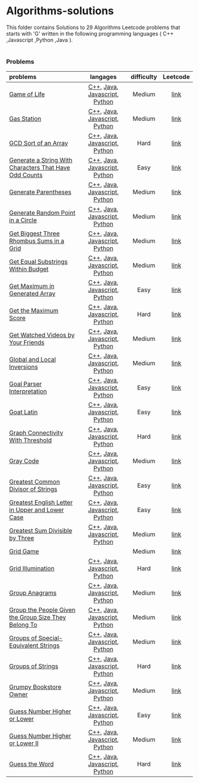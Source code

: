 # Algorithms-solutions
This folder contains Solutions to 29 Algorithms Leetcode problems that starts with 'G' written in the following programming languages ( C++ ,Javascript ,Python ,Java ).<br><br>
### Problems ###
|problems|langages|difficulty|Leetcode|
|:-------|:------:|:--------:|:------:|
|[Game of Life](./Game%20of%20Life)|[C++](./scripts/algorithms/G/Game%20of%20Life/Game%20of%20Life.cpp), [Java](./scripts/algorithms/G/Game%20of%20Life/Game%20of%20Life.java), [Javascript](./scripts/algorithms/G/Game%20of%20Life/Game%20of%20Life.js), [Python](./scripts/algorithms/G/Game%20of%20Life/Game%20of%20Life.py)|Medium|[link](https://leetcode.com/problems/game-of-life)|
|[Gas Station](./Gas%20Station)|[C++](./scripts/algorithms/G/Gas%20Station/Gas%20Station.cpp), [Java](./scripts/algorithms/G/Gas%20Station/Gas%20Station.java), [Javascript](./scripts/algorithms/G/Gas%20Station/Gas%20Station.js), [Python](./scripts/algorithms/G/Gas%20Station/Gas%20Station.py)|Medium|[link](https://leetcode.com/problems/gas-station)|
|[GCD Sort of an Array](./GCD%20Sort%20of%20an%20Array)|[C++](./scripts/algorithms/G/GCD%20Sort%20of%20an%20Array/GCD%20Sort%20of%20an%20Array.cpp), [Java](./scripts/algorithms/G/GCD%20Sort%20of%20an%20Array/GCD%20Sort%20of%20an%20Array.java), [Javascript](./scripts/algorithms/G/GCD%20Sort%20of%20an%20Array/GCD%20Sort%20of%20an%20Array.js), [Python](./scripts/algorithms/G/GCD%20Sort%20of%20an%20Array/GCD%20Sort%20of%20an%20Array.py)|Hard|[link](https://leetcode.com/problems/gcd-sort-of-an-array)|
|[Generate a String With Characters That Have Odd Counts](./Generate%20a%20String%20With%20Characters%20That%20Have%20Odd%20Counts)|[C++](./scripts/algorithms/G/Generate%20a%20String%20With%20Characters%20That%20Have%20Odd%20Counts/Generate%20a%20String%20With%20Characters%20That%20Have%20Odd%20Counts.cpp), [Java](./scripts/algorithms/G/Generate%20a%20String%20With%20Characters%20That%20Have%20Odd%20Counts/Generate%20a%20String%20With%20Characters%20That%20Have%20Odd%20Counts.java), [Javascript](./scripts/algorithms/G/Generate%20a%20String%20With%20Characters%20That%20Have%20Odd%20Counts/Generate%20a%20String%20With%20Characters%20That%20Have%20Odd%20Counts.js), [Python](./scripts/algorithms/G/Generate%20a%20String%20With%20Characters%20That%20Have%20Odd%20Counts/Generate%20a%20String%20With%20Characters%20That%20Have%20Odd%20Counts.py)|Easy|[link](https://leetcode.com/problems/generate-a-string-with-characters-that-have-odd-counts)|
|[Generate Parentheses](./Generate%20Parentheses)|[C++](./scripts/algorithms/G/Generate%20Parentheses/Generate%20Parentheses.cpp), [Java](./scripts/algorithms/G/Generate%20Parentheses/Generate%20Parentheses.java), [Javascript](./scripts/algorithms/G/Generate%20Parentheses/Generate%20Parentheses.js), [Python](./scripts/algorithms/G/Generate%20Parentheses/Generate%20Parentheses.py)|Medium|[link](https://leetcode.com/problems/generate-parentheses)|
|[Generate Random Point in a Circle](./Generate%20Random%20Point%20in%20a%20Circle)|[C++](./scripts/algorithms/G/Generate%20Random%20Point%20in%20a%20Circle/Generate%20Random%20Point%20in%20a%20Circle.cpp), [Java](./scripts/algorithms/G/Generate%20Random%20Point%20in%20a%20Circle/Generate%20Random%20Point%20in%20a%20Circle.java), [Javascript](./scripts/algorithms/G/Generate%20Random%20Point%20in%20a%20Circle/Generate%20Random%20Point%20in%20a%20Circle.js), [Python](./scripts/algorithms/G/Generate%20Random%20Point%20in%20a%20Circle/Generate%20Random%20Point%20in%20a%20Circle.py)|Medium|[link](https://leetcode.com/problems/generate-random-point-in-a-circle)|
|[Get Biggest Three Rhombus Sums in a Grid](./Get%20Biggest%20Three%20Rhombus%20Sums%20in%20a%20Grid)|[C++](./scripts/algorithms/G/Get%20Biggest%20Three%20Rhombus%20Sums%20in%20a%20Grid/Get%20Biggest%20Three%20Rhombus%20Sums%20in%20a%20Grid.cpp), [Java](./scripts/algorithms/G/Get%20Biggest%20Three%20Rhombus%20Sums%20in%20a%20Grid/Get%20Biggest%20Three%20Rhombus%20Sums%20in%20a%20Grid.java), [Javascript](./scripts/algorithms/G/Get%20Biggest%20Three%20Rhombus%20Sums%20in%20a%20Grid/Get%20Biggest%20Three%20Rhombus%20Sums%20in%20a%20Grid.js), [Python](./scripts/algorithms/G/Get%20Biggest%20Three%20Rhombus%20Sums%20in%20a%20Grid/Get%20Biggest%20Three%20Rhombus%20Sums%20in%20a%20Grid.py)|Medium|[link](https://leetcode.com/problems/get-biggest-three-rhombus-sums-in-a-grid)|
|[Get Equal Substrings Within Budget](./Get%20Equal%20Substrings%20Within%20Budget)|[C++](./scripts/algorithms/G/Get%20Equal%20Substrings%20Within%20Budget/Get%20Equal%20Substrings%20Within%20Budget.cpp), [Java](./scripts/algorithms/G/Get%20Equal%20Substrings%20Within%20Budget/Get%20Equal%20Substrings%20Within%20Budget.java), [Javascript](./scripts/algorithms/G/Get%20Equal%20Substrings%20Within%20Budget/Get%20Equal%20Substrings%20Within%20Budget.js), [Python](./scripts/algorithms/G/Get%20Equal%20Substrings%20Within%20Budget/Get%20Equal%20Substrings%20Within%20Budget.py)|Medium|[link](https://leetcode.com/problems/get-equal-substrings-within-budget)|
|[Get Maximum in Generated Array](./Get%20Maximum%20in%20Generated%20Array)|[C++](./scripts/algorithms/G/Get%20Maximum%20in%20Generated%20Array/Get%20Maximum%20in%20Generated%20Array.cpp), [Java](./scripts/algorithms/G/Get%20Maximum%20in%20Generated%20Array/Get%20Maximum%20in%20Generated%20Array.java), [Javascript](./scripts/algorithms/G/Get%20Maximum%20in%20Generated%20Array/Get%20Maximum%20in%20Generated%20Array.js), [Python](./scripts/algorithms/G/Get%20Maximum%20in%20Generated%20Array/Get%20Maximum%20in%20Generated%20Array.py)|Easy|[link](https://leetcode.com/problems/get-maximum-in-generated-array)|
|[Get the Maximum Score](./Get%20the%20Maximum%20Score)|[C++](./scripts/algorithms/G/Get%20the%20Maximum%20Score/Get%20the%20Maximum%20Score.cpp), [Java](./scripts/algorithms/G/Get%20the%20Maximum%20Score/Get%20the%20Maximum%20Score.java), [Javascript](./scripts/algorithms/G/Get%20the%20Maximum%20Score/Get%20the%20Maximum%20Score.js), [Python](./scripts/algorithms/G/Get%20the%20Maximum%20Score/Get%20the%20Maximum%20Score.py)|Hard|[link](https://leetcode.com/problems/get-the-maximum-score)|
|[Get Watched Videos by Your Friends](./Get%20Watched%20Videos%20by%20Your%20Friends)|[C++](./scripts/algorithms/G/Get%20Watched%20Videos%20by%20Your%20Friends/Get%20Watched%20Videos%20by%20Your%20Friends.cpp), [Java](./scripts/algorithms/G/Get%20Watched%20Videos%20by%20Your%20Friends/Get%20Watched%20Videos%20by%20Your%20Friends.java), [Javascript](./scripts/algorithms/G/Get%20Watched%20Videos%20by%20Your%20Friends/Get%20Watched%20Videos%20by%20Your%20Friends.js), [Python](./scripts/algorithms/G/Get%20Watched%20Videos%20by%20Your%20Friends/Get%20Watched%20Videos%20by%20Your%20Friends.py)|Medium|[link](https://leetcode.com/problems/get-watched-videos-by-your-friends)|
|[Global and Local Inversions](./Global%20and%20Local%20Inversions)|[C++](./scripts/algorithms/G/Global%20and%20Local%20Inversions/Global%20and%20Local%20Inversions.cpp), [Java](./scripts/algorithms/G/Global%20and%20Local%20Inversions/Global%20and%20Local%20Inversions.java), [Javascript](./scripts/algorithms/G/Global%20and%20Local%20Inversions/Global%20and%20Local%20Inversions.js), [Python](./scripts/algorithms/G/Global%20and%20Local%20Inversions/Global%20and%20Local%20Inversions.py)|Medium|[link](https://leetcode.com/problems/global-and-local-inversions)|
|[Goal Parser Interpretation](./Goal%20Parser%20Interpretation)|[C++](./scripts/algorithms/G/Goal%20Parser%20Interpretation/Goal%20Parser%20Interpretation.cpp), [Java](./scripts/algorithms/G/Goal%20Parser%20Interpretation/Goal%20Parser%20Interpretation.java), [Javascript](./scripts/algorithms/G/Goal%20Parser%20Interpretation/Goal%20Parser%20Interpretation.js), [Python](./scripts/algorithms/G/Goal%20Parser%20Interpretation/Goal%20Parser%20Interpretation.py)|Easy|[link](https://leetcode.com/problems/goal-parser-interpretation)|
|[Goat Latin](./Goat%20Latin)|[C++](./scripts/algorithms/G/Goat%20Latin/Goat%20Latin.cpp), [Java](./scripts/algorithms/G/Goat%20Latin/Goat%20Latin.java), [Javascript](./scripts/algorithms/G/Goat%20Latin/Goat%20Latin.js), [Python](./scripts/algorithms/G/Goat%20Latin/Goat%20Latin.py)|Easy|[link](https://leetcode.com/problems/goat-latin)|
|[Graph Connectivity With Threshold](./Graph%20Connectivity%20With%20Threshold)|[C++](./scripts/algorithms/G/Graph%20Connectivity%20With%20Threshold/Graph%20Connectivity%20With%20Threshold.cpp), [Java](./scripts/algorithms/G/Graph%20Connectivity%20With%20Threshold/Graph%20Connectivity%20With%20Threshold.java), [Javascript](./scripts/algorithms/G/Graph%20Connectivity%20With%20Threshold/Graph%20Connectivity%20With%20Threshold.js), [Python](./scripts/algorithms/G/Graph%20Connectivity%20With%20Threshold/Graph%20Connectivity%20With%20Threshold.py)|Hard|[link](https://leetcode.com/problems/graph-connectivity-with-threshold)|
|[Gray Code](./Gray%20Code)|[C++](./scripts/algorithms/G/Gray%20Code/Gray%20Code.cpp), [Java](./scripts/algorithms/G/Gray%20Code/Gray%20Code.java), [Javascript](./scripts/algorithms/G/Gray%20Code/Gray%20Code.js), [Python](./scripts/algorithms/G/Gray%20Code/Gray%20Code.py)|Medium|[link](https://leetcode.com/problems/gray-code)|
|[Greatest Common Divisor of Strings](./Greatest%20Common%20Divisor%20of%20Strings)|[C++](./scripts/algorithms/G/Greatest%20Common%20Divisor%20of%20Strings/Greatest%20Common%20Divisor%20of%20Strings.cpp), [Java](./scripts/algorithms/G/Greatest%20Common%20Divisor%20of%20Strings/Greatest%20Common%20Divisor%20of%20Strings.java), [Javascript](./scripts/algorithms/G/Greatest%20Common%20Divisor%20of%20Strings/Greatest%20Common%20Divisor%20of%20Strings.js), [Python](./scripts/algorithms/G/Greatest%20Common%20Divisor%20of%20Strings/Greatest%20Common%20Divisor%20of%20Strings.py)|Easy|[link](https://leetcode.com/problems/greatest-common-divisor-of-strings)|
|[Greatest English Letter in Upper and Lower Case](./Greatest%20English%20Letter%20in%20Upper%20and%20Lower%20Case)|[C++](./scripts/algorithms/G/Greatest%20English%20Letter%20in%20Upper%20and%20Lower%20Case/Greatest%20English%20Letter%20in%20Upper%20and%20Lower%20Case.cpp), [Java](./scripts/algorithms/G/Greatest%20English%20Letter%20in%20Upper%20and%20Lower%20Case/Greatest%20English%20Letter%20in%20Upper%20and%20Lower%20Case.java), [Javascript](./scripts/algorithms/G/Greatest%20English%20Letter%20in%20Upper%20and%20Lower%20Case/Greatest%20English%20Letter%20in%20Upper%20and%20Lower%20Case.js), [Python](./scripts/algorithms/G/Greatest%20English%20Letter%20in%20Upper%20and%20Lower%20Case/Greatest%20English%20Letter%20in%20Upper%20and%20Lower%20Case.py)|Easy|[link](https://leetcode.com/problems/greatest-english-letter-in-upper-and-lower-case)|
|[Greatest Sum Divisible by Three](./Greatest%20Sum%20Divisible%20by%20Three)|[C++](./scripts/algorithms/G/Greatest%20Sum%20Divisible%20by%20Three/Greatest%20Sum%20Divisible%20by%20Three.cpp), [Java](./scripts/algorithms/G/Greatest%20Sum%20Divisible%20by%20Three/Greatest%20Sum%20Divisible%20by%20Three.java), [Javascript](./scripts/algorithms/G/Greatest%20Sum%20Divisible%20by%20Three/Greatest%20Sum%20Divisible%20by%20Three.js), [Python](./scripts/algorithms/G/Greatest%20Sum%20Divisible%20by%20Three/Greatest%20Sum%20Divisible%20by%20Three.py)|Medium|[link](https://leetcode.com/problems/greatest-sum-divisible-by-three)|
|[Grid Game](./Grid%20Game)||Medium|[link](https://www.leetcode.com/problems/grid-game)|
|[Grid Illumination](./Grid%20Illumination)|[C++](./scripts/algorithms/G/Grid%20Illumination/Grid%20Illumination.cpp), [Java](./scripts/algorithms/G/Grid%20Illumination/Grid%20Illumination.java), [Javascript](./scripts/algorithms/G/Grid%20Illumination/Grid%20Illumination.js), [Python](./scripts/algorithms/G/Grid%20Illumination/Grid%20Illumination.py)|Hard|[link](https://leetcode.com/problems/grid-illumination)|
|[Group Anagrams](./Group%20Anagrams)|[C++](./scripts/algorithms/G/Group%20Anagrams/Group%20Anagrams.cpp), [Java](./scripts/algorithms/G/Group%20Anagrams/Group%20Anagrams.java), [Javascript](./scripts/algorithms/G/Group%20Anagrams/Group%20Anagrams.js), [Python](./scripts/algorithms/G/Group%20Anagrams/Group%20Anagrams.py)|Medium|[link](https://leetcode.com/problems/group-anagrams)|
|[Group the People Given the Group Size They Belong To](./Group%20the%20People%20Given%20the%20Group%20Size%20They%20Belong%20To)|[C++](./scripts/algorithms/G/Group%20the%20People%20Given%20the%20Group%20Size%20They%20Belong%20To/Group%20the%20People%20Given%20the%20Group%20Size%20They%20Belong%20To.cpp), [Java](./scripts/algorithms/G/Group%20the%20People%20Given%20the%20Group%20Size%20They%20Belong%20To/Group%20the%20People%20Given%20the%20Group%20Size%20They%20Belong%20To.java), [Javascript](./scripts/algorithms/G/Group%20the%20People%20Given%20the%20Group%20Size%20They%20Belong%20To/Group%20the%20People%20Given%20the%20Group%20Size%20They%20Belong%20To.js), [Python](./scripts/algorithms/G/Group%20the%20People%20Given%20the%20Group%20Size%20They%20Belong%20To/Group%20the%20People%20Given%20the%20Group%20Size%20They%20Belong%20To.py)|Medium|[link](https://leetcode.com/problems/group-the-people-given-the-group-size-they-belong-to)|
|[Groups of Special-Equivalent Strings](./Groups%20of%20Special-Equivalent%20Strings)|[C++](./scripts/algorithms/G/Groups%20of%20Special-Equivalent%20Strings/Groups%20of%20Special-Equivalent%20Strings.cpp), [Java](./scripts/algorithms/G/Groups%20of%20Special-Equivalent%20Strings/Groups%20of%20Special-Equivalent%20Strings.java), [Javascript](./scripts/algorithms/G/Groups%20of%20Special-Equivalent%20Strings/Groups%20of%20Special-Equivalent%20Strings.js), [Python](./scripts/algorithms/G/Groups%20of%20Special-Equivalent%20Strings/Groups%20of%20Special-Equivalent%20Strings.py)|Medium|[link](https://leetcode.com/problems/groups-of-special-equivalent-strings)|
|[Groups of Strings](./Groups%20of%20Strings)|[C++](./scripts/algorithms/G/Groups%20of%20Strings/Groups%20of%20Strings.cpp), [Java](./scripts/algorithms/G/Groups%20of%20Strings/Groups%20of%20Strings.java), [Javascript](./scripts/algorithms/G/Groups%20of%20Strings/Groups%20of%20Strings.js), [Python](./scripts/algorithms/G/Groups%20of%20Strings/Groups%20of%20Strings.py)|Hard|[link](https://leetcode.com/problems/groups-of-strings)|
|[Grumpy Bookstore Owner](./Grumpy%20Bookstore%20Owner)|[C++](./scripts/algorithms/G/Grumpy%20Bookstore%20Owner/Grumpy%20Bookstore%20Owner.cpp), [Java](./scripts/algorithms/G/Grumpy%20Bookstore%20Owner/Grumpy%20Bookstore%20Owner.java), [Javascript](./scripts/algorithms/G/Grumpy%20Bookstore%20Owner/Grumpy%20Bookstore%20Owner.js), [Python](./scripts/algorithms/G/Grumpy%20Bookstore%20Owner/Grumpy%20Bookstore%20Owner.py)|Medium|[link](https://leetcode.com/problems/grumpy-bookstore-owner)|
|[Guess Number Higher or Lower](./Guess%20Number%20Higher%20or%20Lower)|[C++](./scripts/algorithms/G/Guess%20Number%20Higher%20or%20Lower/Guess%20Number%20Higher%20or%20Lower.cpp), [Java](./scripts/algorithms/G/Guess%20Number%20Higher%20or%20Lower/Guess%20Number%20Higher%20or%20Lower.java), [Javascript](./scripts/algorithms/G/Guess%20Number%20Higher%20or%20Lower/Guess%20Number%20Higher%20or%20Lower.js), [Python](./scripts/algorithms/G/Guess%20Number%20Higher%20or%20Lower/Guess%20Number%20Higher%20or%20Lower.py)|Easy|[link](https://leetcode.com/problems/guess-number-higher-or-lower)|
|[Guess Number Higher or Lower II](./Guess%20Number%20Higher%20or%20Lower%20II)|[C++](./scripts/algorithms/G/Guess%20Number%20Higher%20or%20Lower%20II/Guess%20Number%20Higher%20or%20Lower%20II.cpp), [Java](./scripts/algorithms/G/Guess%20Number%20Higher%20or%20Lower%20II/Guess%20Number%20Higher%20or%20Lower%20II.java), [Javascript](./scripts/algorithms/G/Guess%20Number%20Higher%20or%20Lower%20II/Guess%20Number%20Higher%20or%20Lower%20II.js), [Python](./scripts/algorithms/G/Guess%20Number%20Higher%20or%20Lower%20II/Guess%20Number%20Higher%20or%20Lower%20II.py)|Medium|[link](https://leetcode.com/problems/guess-number-higher-or-lower-ii)|
|[Guess the Word](./Guess%20the%20Word)|[C++](./scripts/algorithms/G/Guess%20the%20Word/Guess%20the%20Word.cpp), [Java](./scripts/algorithms/G/Guess%20the%20Word/Guess%20the%20Word.java), [Javascript](./scripts/algorithms/G/Guess%20the%20Word/Guess%20the%20Word.js), [Python](./scripts/algorithms/G/Guess%20the%20Word/Guess%20the%20Word.py)|Hard|[link](https://leetcode.com/problems/guess-the-word)|
